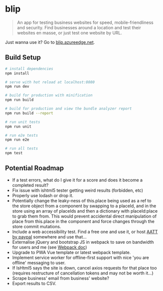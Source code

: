 # blip

> An app for testing business websites for speed, mobile-friendliness and security. Find businesses around a location and test their websites en masse, or just test one website by URL.

Just wanna use it? Go to [blip.azureedge.net](https://blip.azureedge.net).

## Build Setup

``` bash
# install dependencies
npm install

# serve with hot reload at localhost:8080
npm run dev

# build for production with minification
npm run build

# build for production and view the bundle analyzer report
npm run build --report

# run unit tests
npm run unit

# run e2e tests
npm run e2e

# run all tests
npm test
```

## Potential Roadmap
- If a test errors, what do I give it for a score and does it become a completed result?
- Fix issue with ishtml5 tester getting weird results (forbidden, etc)
- Properly use lodash or drop it.
- Potentially change the leaky-ness of this.place being used as a ref to the store object from a component by swapping to a placeId, and in the store using an array of placeIds and then a dictionary with placeId:place to grab them from. This would prevent accidental direct manipulation of place from this.place in the component and force changes through the store commit mutations.
- Include a web accessibility test. Find a free one and use it, or host [AATT by paypal](https://github.com/paypal/AATT) somewhere and use that...
- Externalise jQuery and bootstrap JS in webpack to save on bandwidth for users and me (see [Webpack doc](https://webpack.github.io/docs/library-and-externals.html))
- Upgrade to PWA Vue template or latest webpack template.
- Implement service worker for offline-first support with nice 'you are offline' messaging to user.
- If IsHtml5 says the site is down, cancel axios requests for that place too (requires restructure of cancellation tokens and may not be worth it...)
- Scrape business' email from business' website?
- Export results to CSV.
